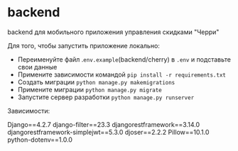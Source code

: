 # backend
backend для мобильного приложения управления скидками "Черри"

Для того, чтобы запустить приложение локально:
- Переименуйте файл .`env.example`(backend/cherry) в `.env` и подставьте свои данные
- Примените зависимости командой `pip install -r requirements.txt`
- Создать миграции `python manage.py makemigrations`
- Примените миграции `python manage.py migrate`
- Запустите сервер разработки `python manage.py runserver`

Зависимости:

Django==4.2.7
django-filter==23.3
djangorestframework==3.14.0
djangorestframework-simplejwt==5.3.0
djoser==2.2.2
Pillow==10.1.0
python-dotenv==1.0.0


